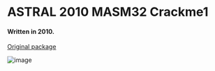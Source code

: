 # ASTRAL 2010 MASM32 Crackme1

#### Written in 2010.

[Original package](https://defacto2.net/f/b42f8be)

![image](https://user-images.githubusercontent.com/513842/170848585-828c3d62-ff1f-4f8a-8672-eef57606f167.png)
